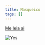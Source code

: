 ```yaml
---
title: Masqueico
tags: []
---
```


[Me leia ai](Me%20leia%20ai.md)

![Yes](https://www.youtube.com/watch?v=DBgWB1NF7hY)
